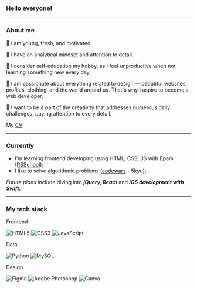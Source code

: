### Hello everyone!

---

### About me

🌱 I am young, fresh, and motivated;

🤔 I have an analytical mindset and attention to detail;

🔭 I consider self-education my hobby, as I feel unproductive when not learning something new every day;

💅 I am passionate about everything related to design — beautiful websites, profiles, clothing, and the world around us. That's why I aspire to become a web developer;

👯 I want to be a part of the creativity that addresses numerous daily challenges, paying attention to every detail.

My [CV](https://drive.google.com/file/d/1qcmUn3nQcInosDbaFyLgCUyvPBmdSjKS/view?usp=share_link)

---

### Currently

- I'm learning frontend developing using HTML, CSS, JS with Epam ([RSSchool](https://rs.school/js-en/));
- I like to solve algorithmic problems ([codewars](https://www.codewars.com/users/zlobinstas) - 5kyu);

_Future plans_ include diving into **_jQuery, React_** and **_iOS development with Swift._**

---

### My tech stack

Frontend

![HTML5](https://img.shields.io/badge/html5-%23E34F26.svg?style=for-the-badge&logo=html5&logoColor=white)
![CSS3](https://img.shields.io/badge/css3-%231572B6.svg?style=for-the-badge&logo=css3&logoColor=white)
![JavaScript](https://img.shields.io/badge/javascript-%23323330.svg?style=for-the-badge&logo=javascript&logoColor=%23F7DF1E)

Data

![Python](https://img.shields.io/badge/python-3670A0?style=for-the-badge&logo=python&logoColor=ffdd54)
![MySQL](https://img.shields.io/badge/mysql-%2300f.svg?style=for-the-badge&logo=mysql&logoColor=white)

Design

![Figma](https://img.shields.io/badge/figma-%23F24E1E.svg?style=for-the-badge&logo=figma&logoColor=white)
![Adobe Photoshop](https://img.shields.io/badge/adobe%20photoshop-%2331A8FF.svg?style=for-the-badge&logo=adobe%20photoshop&logoColor=white)
![Canva](https://img.shields.io/badge/Canva-%2300C4CC.svg?style=for-the-badge&logo=Canva&logoColor=white)
